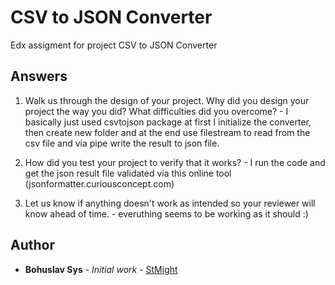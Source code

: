 # CSV to JSON Converter

Edx assigment for project CSV to JSON Converter

## Answers

1.  Walk us through the design of your project. Why did you design your project the way you did? What difficulties did you overcome? - I basically just used csvtojson package at first I initialize the converter, then create new folder and at the end use filestream to read from the csv file and via pipe write the result to json file.

2.  How did you test your project to verify that it works? - I run the code and get the json result file validated via this online tool (jsonformatter.curiousconcept.com)

3.  Let us know if anything doesn't work as intended so your reviewer will know ahead of time. - everuthing seems to be working as it should :)

## Author

* **Bohuslav Sys** - *Initial work* - [StMight](https://github.com/StMight)